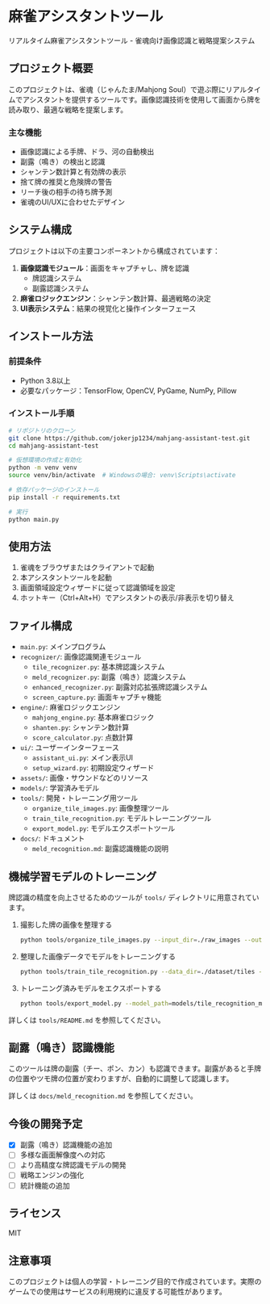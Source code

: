 # 麻雀アシスタントツール

リアルタイム麻雀アシスタントツール - 雀魂向け画像認識と戦略提案システム

## プロジェクト概要

このプロジェクトは、雀魂（じゃんたま/Mahjong Soul）で遊ぶ際にリアルタイムでアシスタントを提供するツールです。画像認識技術を使用して画面から牌を読み取り、最適な戦略を提案します。

### 主な機能

- 画像認識による手牌、ドラ、河の自動検出
- 副露（鳴き）の検出と認識
- シャンテン数計算と有効牌の表示
- 捨て牌の推奨と危険牌の警告
- リーチ後の相手の待ち牌予測
- 雀魂のUI/UXに合わせたデザイン

## システム構成

プロジェクトは以下の主要コンポーネントから構成されています：

1. **画像認識モジュール**：画面をキャプチャし、牌を認識
   - 牌認識システム
   - 副露認識システム
2. **麻雀ロジックエンジン**：シャンテン数計算、最適戦略の決定
3. **UI表示システム**：結果の視覚化と操作インターフェース

## インストール方法

### 前提条件

- Python 3.8以上
- 必要なパッケージ：TensorFlow, OpenCV, PyGame, NumPy, Pillow

### インストール手順

```bash
# リポジトリのクローン
git clone https://github.com/jokerjp1234/mahjang-assistant-test.git
cd mahjang-assistant-test

# 仮想環境の作成と有効化
python -m venv venv
source venv/bin/activate  # Windowsの場合: venv\Scripts\activate

# 依存パッケージのインストール
pip install -r requirements.txt

# 実行
python main.py
```

## 使用方法

1. 雀魂をブラウザまたはクライアントで起動
2. 本アシスタントツールを起動
3. 画面領域設定ウィザードに従って認識領域を設定
4. ホットキー（Ctrl+Alt+H）でアシスタントの表示/非表示を切り替え

## ファイル構成

- `main.py`: メインプログラム
- `recognizer/`: 画像認識関連モジュール
  - `tile_recognizer.py`: 基本牌認識システム
  - `meld_recognizer.py`: 副露（鳴き）認識システム
  - `enhanced_recognizer.py`: 副露対応拡張牌認識システム
  - `screen_capture.py`: 画面キャプチャ機能
- `engine/`: 麻雀ロジックエンジン
  - `mahjong_engine.py`: 基本麻雀ロジック
  - `shanten.py`: シャンテン数計算
  - `score_calculator.py`: 点数計算
- `ui/`: ユーザーインターフェース
  - `assistant_ui.py`: メイン表示UI
  - `setup_wizard.py`: 初期設定ウィザード
- `assets/`: 画像・サウンドなどのリソース
- `models/`: 学習済みモデル
- `tools/`: 開発・トレーニング用ツール
  - `organize_tile_images.py`: 画像整理ツール
  - `train_tile_recognition.py`: モデルトレーニングツール
  - `export_model.py`: モデルエクスポートツール
- `docs/`: ドキュメント
  - `meld_recognition.md`: 副露認識機能の説明

## 機械学習モデルのトレーニング

牌認識の精度を向上させるためのツールが `tools/` ディレクトリに用意されています。

1. 撮影した牌の画像を整理する
   ```bash
   python tools/organize_tile_images.py --input_dir=./raw_images --output_dir=./dataset/tiles --interactive
   ```

2. 整理した画像データでモデルをトレーニングする
   ```bash
   python tools/train_tile_recognition.py --data_dir=./dataset/tiles --epochs=50
   ```

3. トレーニング済みモデルをエクスポートする
   ```bash
   python tools/export_model.py --model_path=models/tile_recognition_model/best_model.h5 --output_dir=models/tile_recognition_model
   ```

詳しくは `tools/README.md` を参照してください。

## 副露（鳴き）認識機能

このツールは牌の副露（チー、ポン、カン）も認識できます。副露があると手牌の位置やツモ牌の位置が変わりますが、自動的に調整して認識します。

詳しくは `docs/meld_recognition.md` を参照してください。

## 今後の開発予定

- [x] 副露（鳴き）認識機能の追加
- [ ] 多様な画面解像度への対応
- [ ] より高精度な牌認識モデルの開発
- [ ] 戦略エンジンの強化
- [ ] 統計機能の追加

## ライセンス

MIT

## 注意事項

このプロジェクトは個人の学習・トレーニング目的で作成されています。実際のゲームでの使用はサービスの利用規約に違反する可能性があります。
